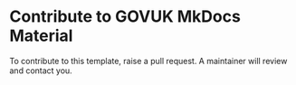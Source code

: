# Contribute to GOVUK MkDocs Material

To contribute to this template, raise a pull request. A maintainer will review and contact you.
